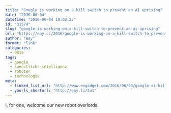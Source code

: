 ```yaml
---
title: "Google is working on a kill switch to prevent an AI uprising"
date: "2016-06-04"
datetime: "2016-06-04 10:02:25"
id: "31574"
slug: "google-is-working-on-a-kill-switch-to-prevent-an-ai-uprising"
url: "https://eay.cc/2016/google-is-working-on-a-kill-switch-to-prevent-an-ai-uprising/"
author: "eay"
format: "link"
categories:
  - 0815
tags:
  - google
  - kuenstliche-intelligenz
  - roboter
  - technologie
meta:
  - linked_list_url: "http://www.engadget.com/2016/06/03/google-ai-killswitch/"
  - yourls_shorturl: "http://eay.li/2u1"
---
```


I, for one, welcome our new robot overlords.
